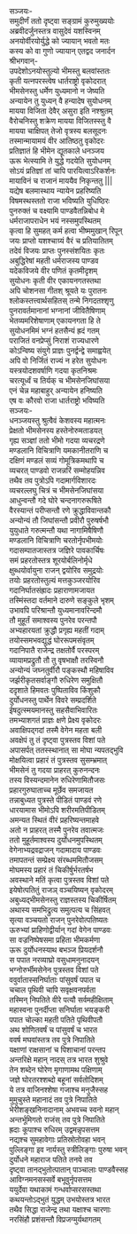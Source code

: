 सञ्जयः-  
समुदीर्णं ततो दृष्ट्वा सङ्ग्रामं कुरुमुख्ययोः  
अब्रवीदर्जुनस्तत्र वासुदेवं यशस्विनम्  
अनयोर्वीरयोर्युद्धे को ज्यायान् भवतो मतः  
कस्य को वा गुणो ज्यायान् एतद्वद जनार्दन  
श्रीभगवान्-  
उपदेशोऽनयोस्तुल्यो भीमस्तु बलवांस्ततः  
कृती यत्नपरस्त्वेष धार्तराष्ट्रो वृकोदरात्  
भीमसेनस्तु धर्मेण युध्यमानो न जेष्यति  
अन्यायेन तु युध्यन् वै हन्यादेष सुयोधनम्  
मायया विजिता देवैर् असुरा इति नश्श्रुतम्  
वैरोचनिस्तु शक्रेण मायया विजितस्स्तु वै  
मायया चाक्षिपत् तेजो वृत्रस्य बलसूदनः  
तस्मान्मायामयं वीर आतिष्ठतु वृकोदरः  
प्रतिज्ञातं हि भीमेन द्यूतकाले धनञ्जय  
ऊरू भेत्स्यामि ते युद्धे गदयेति सुयोधनम्  
सोऽयं प्रतिज्ञां तां चापि पारयित्वाऽरिकर्शनः  
मायाविनं च राजानं माययैव निकृन्ततु |||  
यद्येष बलमास्थाय न्यायेन प्रहरिष्यति  
विषमस्थस्ततो राजा भविष्यति युधिष्ठिरः  
पुनरुक्तं च वक्ष्यामि पाण्डवैतन्निबोध मे  
धर्मराजापराधेन भयं नस्समुपस्थितम्  
कृत्वा हि सुमहत् कर्म हत्वा भीष्ममुखान् रिपून्  
जयः प्राप्तो यशश्चाग्र्यं वैरं च प्रतियातितम्  
तदेवं विजयः प्राप्तः पुनस्संशयितः कृतः  
अबुद्धिरेषां महती धर्मराजस्य पाण्डव  
यदेकविजये वीर पणितं कृतमीदृशम्  
सुयोधनः कृती वीर एकायनगतस्तथा  
अपि चोशनसा गीतश् श्रूयते यः पुरातनः  
श्लोकस्तत्त्वार्थसहितस् तन्मे निगदतश्शृणु  
पुनरावर्तमानानां भग्नानां जीवितैषिणाम्  
भेतव्यमरिशेषाणाम् एकायनगता हि ते  
सुयोधनमिमं भग्नं हतसैन्यं ह्रदं गतम्  
पराजितं वनप्रेप्सुं निराशं राज्यधारणे  
कोऽन्विष्य संयुगे प्राज्ञः पुनर्द्वन्द्वे समाह्वयेत्  
अपि वो निर्जितं राज्यं न हरेत सुयोधनः  
यस्त्रयोदशवर्षाणि गदया कृतनिश्रमः  
चरत्यूर्ध्वं च तिर्यक् च भीमसेनजिघांसया  
एनं चेन्न महाबाहुर् अन्यायेन हनिष्यति  
एष वः कौरवो राजा धार्तराष्ट्रो भविष्यति  
सञ्जयः-  
धनञ्जयस्तु श्रुत्वैवं केशवस्य महात्मनः  
प्रेक्षतो भीमसेनस्य हस्तेनोरुमताडयत्  
गृह्य सञ्ज्ञां ततो भीमो गदया व्यचरद्रणे  
मण्डलानि विचित्राणि यमकानीतराणि च  
दक्षिणं मण्डलं सव्यं गोमूत्रिकमथापि च  
व्यचरत् पाण्डवो राजन्नरिं सम्मोहयन्निव  
तथैव तव पुत्रोऽपि गदामार्गविशारदः  
व्यचरल्लघु चित्रं च भीमसेनजिघांसया  
आधुन्वन्तौ गदे घोरे चन्दनागरुरूषिते  
वैरस्यान्तं परीप्सन्तौ रणे क्रुद्धाविवान्तकौ  
अन्योन्यं तौ जिघांसन्तौ प्रवीरौ पुरुषर्षभौ  
युयुधाते गरुत्मन्तौ यथा नागामिषैषिणौ  
मण्डलानि विचित्राणि चरतोर्नृपभीमयोः  
गदासम्पातजास्तत्र जज्ञिरे पावकार्चिषः  
समं प्रहरतोस्तत्र शूरयोर्बलिनोर्मृधे  
क्षुब्धयोर्वायुना राजन् द्वयोरिव समुद्रयोः  
तयोः प्रहरतोस्तुल्यं मत्तकुञ्जरयोरिव  
गदानिर्घातसंह्रादः प्रहाराणामजायत  
तस्मिंस्तदा वर्तमाने दारुणे सङ्कुले भृशम्  
उभावपि परिश्रान्तौ युध्यमानावरिन्दमौ  
तौ मुहूर्तं समाश्वस्य पुनरेव परन्तपौ  
अभ्यहारयतां क्रुद्धौ प्रगृह्य महतीं गदाम्  
तयोस्समभवद्युद्धं घोररूपमसंवृतम्  
गदानिपातै राजेन्द्र तक्षतोर्वै परस्परम्  
व्यायामप्रद्रुतौ तौ तु वृषभाक्षौ तरस्विनौ  
अन्योन्यं जघ्नतुर्वीरौ पङ्कस्थौ महिषाविव  
जर्झरीकृतसर्वाङ्गौ रुधिरेण समुक्षितौ  
ददृशाते हिमवतः पुष्पिताविव किंशुकौ  
दुर्योधनस्तु पार्थेन विवरे सम्प्रदर्शिते  
ईषदुत्स्मयमानस्तु सहसैवाभिवारितः  
तमभ्याशगतं प्राज्ञः क्षणे प्रेक्ष्य वृकोदरः  
अवाक्षिपद्गदां तस्मै वेगेन महता बली  
अवक्षेपं तु तं दृष्ट्वा पुत्रस्तव विशां पते  
अपासर्पत् ततस्स्थानात् सा मोघा न्यपतद्भुवि  
मोक्षयित्वा प्रहारं तं पुत्रस्तव सुसम्भ्रमात्  
भीमसेनं तु गदया प्राहरत् कुरुनन्दनः  
तस्य विस्यन्दमानेन रुधिरेणामितौजसः  
प्रहारगुरुघाताच्च मूर्छेव समजायत  
तन्नाबुध्यत पुत्रस्ते पीडितं पाण्डवं रणे  
धारयामास भीमोऽपि शरीरमतिपीडितम्  
अमन्यत स्थितं वीरं प्रहरिष्यन्तमाहवे  
अतो न प्राहरत् तस्मै पुनरेव तवात्मजः  
ततो मुहूर्तमाश्वस्य दुर्योधनमुपस्थितम्  
वेगेनाभ्यद्रवद्राजन् गदामादाय पाण्डवः  
तमापतन्तं सम्प्रेक्ष्य संरब्धममितौजसम्  
मोघमस्य प्रहारं तं चिकीर्षुर्भरतर्षभ  
अवस्थाने मतिं कृत्वा पुत्रस्तव विशां पते  
इयेषोत्पतितुं राजञ् वञ्चयिष्यन् वृकोदरम्  
अबुध्यद्भीमसेनस्तु राज्ञस्तस्य चिकीर्षितम्  
अथास्य समभिद्रुत्य समुत्पत्य च सिंहवत्  
सृत्या वञ्चयतो राजन् पुनरेवोत्पतिष्यतः  
ऊरुभ्यां प्राहिणोद्वीर्यान् गदां वेगेन पाण्डवः  
सा वज्रनिष्पेषसमा प्रहिता भीमकर्मणा  
ऊरू दुर्योधनस्याथ बभञ्ज प्रियदर्शनौ  
स पपात नरव्याघ्रो वसुधामनुनादयन्  
भग्नोरुर्भीमसेनेन पुत्रस्तव विशां पते  
ववुर्वातास्सनिर्घाताः पांसुवर्षं पपात च  
चचाल पृथिवी चापि सवृक्षवनपर्वता  
तस्मिन् निपतिते वीरे पत्यौ सर्वमहीक्षिताम्  
महास्वना पुनर्दीप्ता सनिर्घाता भयङ्करी  
पपात चोल्का महती पतिते पृथिवीपतौ  
अथ शोणितवर्षं च पांसुवर्षं च भारत  
ववर्ष मघवांस्तत्र तव पुत्रे निपातिते  
यक्षाणां राक्षसानां च पिशाचानां परन्तप  
अन्तरिक्षे महान् नादस् तत्र भारत शुश्रुवे  
तेन शब्देन घोरेण मृगाणामथ पक्षिणाम्  
जज्ञे घोरतरश्शब्दो बहूनां सर्वतोदिशम्  
ये तत्र वाजिनश्शेषा गजाश्च मनुजैस्सह  
मुमुचुस्ते महानादं तव पुत्रे निपातिते  
भेरीशङ्खनिनादानाम् अभवच्च स्वनो महान्  
अन्तर्भूमिगतो राजंस् तव पुत्रे निपातिते  
ह्रदाः कूपाश्च रुधिरम् उद्वमन्नृपसत्तम  
नद्यश्च सुमहावेगाः प्रतिस्रोतोवहा भवन्  
पुल्लिङ्गा इव नार्यस्तु स्त्रीलिङ्गाः पुरुषा भवन्  
दुर्योधने महाराज पतिते तनये तव  
दृष्ट्वा तानद्भुतोत्पातान् पाञ्चालाः पाण्डवैस्सह  
आविग्नमनसस्सर्वे बभूवुर्नृपसत्तम  
ययुर्देवा यथाकामं गन्धर्वाप्सरसस्तथा  
कथयन्तोऽद्भुतं युद्धम् उभयोस्तत्र भारत  
तथैव सिद्धा राजेन्द्र तथा यक्षाश्च चारणाः  
नरसिंहौ प्रशंसन्तौ विप्रजग्मुर्यथागतम्  
